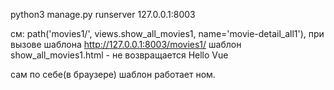 python3 manage.py runserver 127.0.0.1:8003

см:
path('movies1/', views.show_all_movies1, name='movie-detail_all1'),
при вызове шаблона http://127.0.0.1:8003/movies1/
шаблон  show_all_movies1.html - не возвращается Hello Vue

сам по себе(в браузере) шаблон работает ном.

